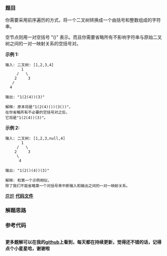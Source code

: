 ### 题目
你需要采用前序遍历的方式，将一个二叉树转换成一个由括号和整数组成的字符串。

空节点则用一对空括号 "()" 表示。而且你需要省略所有不影响字符串与原始二叉树之间的一对一映射关系的空括号对。

**示例 1:**

    
    
    输入: 二叉树: [1,2,3,4]
           1
         /   \
        2     3
       /    
      4     
    
    输出: "1(2(4))(3)"
    
    解释: 原本将是"1(2(4)())(3())"，
    在你省略所有不必要的空括号对之后，
    它将是"1(2(4))(3)"。
    

**示例 2:**

    
    
    输入: 二叉树: [1,2,3,null,4]
           1
         /   \
        2     3
         \  
          4 
    
    输出: "1(2()(4))(3)"
    
    解释: 和第一个示例相似，
    除了我们不能省略第一个对括号来中断输入和输出之间的一对一映射关系。
    

[原题](https://leetcode-cn.com/problems/construct-string-from-binary-tree/)    **[代码文件]()**


### 解题思路




### 参考代码

```go


```




**更多题解可以在我的[github](https://github.com/LZH139/leetcode_Go)上看到，每天都在持续更新，觉得还不错的话，记得点个小星星哈，谢谢啦**
